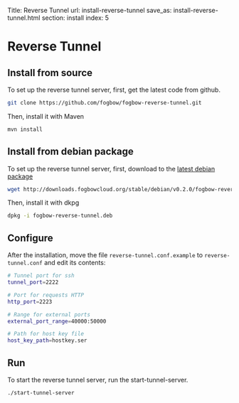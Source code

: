 Title: Reverse Tunnel
url: install-reverse-tunnel
save_as: install-reverse-tunnel.html
section: install
index: 5

# Reverse Tunnel



## Install from source

To set up the reverse tunnel server, first, get the latest code from github.
```bash
git clone https://github.com/fogbow/fogbow-reverse-tunnel.git
```
Then, install it with Maven
```bash
mvn install
```

## Install from debian package
To set up the reverse tunnel server, first, download to the [latest debian package](http://downloads.fogbowcloud.org/stable/debian/v0.2.0/fogbow-reverse-tunnel/fogbow-reverse-tunnel_v0.2.0.deb)
```bash
wget http://downloads.fogbowcloud.org/stable/debian/v0.2.0/fogbow-reverse-tunnel/fogbow-reverse-tunnel_v0.2.0.deb
```

Then, install it with dkpg
```bash
dpkg -i fogbow-reverse-tunnel.deb 
```

## Configure

After the installation, move the file ```reverse-tunnel.conf.example``` to ```reverse-tunnel.conf``` and edit its contents:

```bash
# Tunnel port for ssh
tunnel_port=2222

# Port for requests HTTP
http_port=2223

# Range for external ports
external_port_range=40000:50000

# Path for host key file
host_key_path=hostkey.ser

```

## Run

To start the reverse tunnel server, run the start-tunnel-server.

```bash
./start-tunnel-server
```
